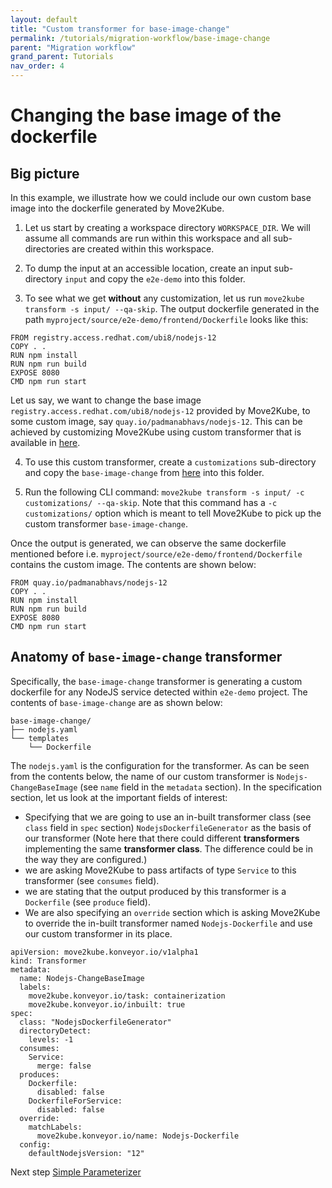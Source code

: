 ```yaml
---
layout: default
title: "Custom transformer for base-image-change"
permalink: /tutorials/migration-workflow/base-image-change
parent: "Migration workflow"
grand_parent: Tutorials
nav_order: 4
---
```


# Changing the base image of the dockerfile

## Big picture

In this example, we illustrate how we could include our own custom base image into the dockerfile generated by Move2Kube. 

1. Let us start by creating a workspace directory `WORKSPACE_DIR`. We will assume all commands are run within this workspace and all sub-directories are created within this workspace.

2. To dump the input at an accessible location, create an input sub-directory `input` and copy the `e2e-demo` into this folder.

3. To see what we get **without** any customization, let us run `move2kube transform -s input/ --qa-skip`. The output dockerfile generated in the path  `myproject/source/e2e-demo/frontend/Dockerfile` looks like this:
```
FROM registry.access.redhat.com/ubi8/nodejs-12
COPY . .
RUN npm install
RUN npm run build
EXPOSE 8080
CMD npm run start
```

Let us say, we want to change the base image `registry.access.redhat.com/ubi8/nodejs-12` provided by Move2Kube, to some custom image, say `quay.io/padmanabhavs/nodejs-12`. This can be achieved by customizing Move2Kube using custom transformer that is available in [here](https://github.com/konveyor/move2kube-transformers/tree/main/base-image-change).

4. To use this custom transformer, create a `customizations` sub-directory and copy the `base-image-change` from [here](https://github.com/konveyor/move2kube-transformers/tree/main/base-image-change) into this folder.

5. Run the following CLI command: `move2kube transform -s input/ -c customizations/ --qa-skip`. Note that this command has a `-c customizations/` option which is meant to tell Move2Kube to pick up the custom transformer `base-image-change`. 

Once the output is generated, we can observe the same dockerfile mentioned before i.e. `myproject/source/e2e-demo/frontend/Dockerfile` contains the custom image. The contents are shown below:
```
FROM quay.io/padmanabhavs/nodejs-12
COPY . .
RUN npm install
RUN npm run build
EXPOSE 8080
CMD npm run start

```

## Anatomy of `base-image-change` transformer
Specifically, the `base-image-change` transformer is generating a custom dockerfile for any NodeJS service detected within `e2e-demo` project.
The contents of `base-image-change` are as shown below:
```
base-image-change/
├── nodejs.yaml
└── templates
    └── Dockerfile
```
The `nodejs.yaml` is the configuration for the transformer. As can be seen from the contents below, the name of our custom transformer is `Nodejs-ChangeBaseImage` (see `name` field in the `metadata` section). In the specification section, let us look at the important fields of interest:
- Specifying that we are going to use an in-built transformer class (see `class` field in `spec` section) `NodejsDockerfileGenerator` as the basis of our transformer (Note here that there could different **transformers** implementing the same **transformer class**. The difference could be in the way they are configured.)
- we are asking Move2Kube to pass artifacts of type `Service` to this transformer (see `consumes` field).
- we are stating that the output produced by this transformer is a `Dockerfile` (see `produce` field). 
- We are also specifying an `override` section which is asking Move2Kube to override the in-built transformer named `Nodejs-Dockerfile` and use our custom transformer in its place.
```
apiVersion: move2kube.konveyor.io/v1alpha1
kind: Transformer
metadata:
  name: Nodejs-ChangeBaseImage
  labels:
    move2kube.konveyor.io/task: containerization
    move2kube.konveyor.io/inbuilt: true
spec:
  class: "NodejsDockerfileGenerator"
  directoryDetect:
    levels: -1
  consumes:
    Service: 
      merge: false
  produces:
    Dockerfile:
      disabled: false
    DockerfileForService:
      disabled: false
  override:
    matchLabels: 
      move2kube.konveyor.io/name: Nodejs-Dockerfile
  config:
    defaultNodejsVersion: "12"
```

Next step [Simple Parameterizer](/tutorials/migration-workflow/parameterizer)
